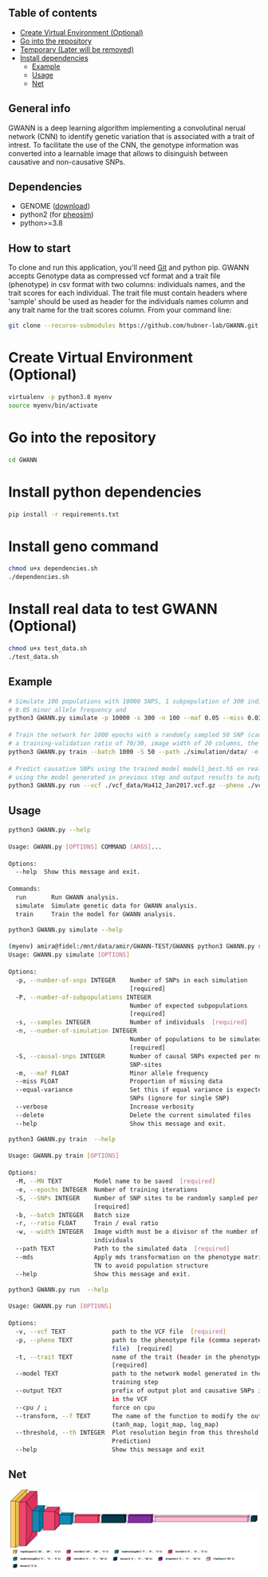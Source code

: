 ## Table of contents
- [Create Virtual Environment (Optional)](#create-virtual-environment-optional)
- [Go into the repository](#go-into-the-repository)
- [Temporary (Later will be removed)](#temporary-later-will-be-removed)
- [Install dependencies](#install-dependencies)
  - [Example](#example)
  - [Usage](#usage)
  - [Net](#net)

## General info
GWANN is a deep learning algorithm implementing a convolutinal nerual network (CNN) to identify genetic variation that is associated with a trait of intrest. 
To facilitate the use of the CNN, the genotype 	information was converted into a learnable image that allows to disinguish between causative and non-causative SNPs. 

## Dependencies
* GENOME ([download](https://csg.sph.umich.edu/liang/genome/download.html))
* python2 (for [pheosim](https://bmcbioinformatics.biomedcentral.com/articles/10.1186/1471-2105-12-265)) 
* python>=3.8

## How to start 

To clone and run this application, you'll need [Git](https://git-scm.com) and python pip. 
GWANN accepts Genotype data as compressed vcf format and a trait file (phenotype) in csv format with two columns: individuals names, and the trait scores for each individual. The trait file must contain headers where 'sample' should be used as header for the individuals names column and any trait name for the trait scores column.
From your command line:

```bash
git clone --recurse-submodules https://github.com/hubner-lab/GWANN.git
```

# Create Virtual Environment (Optional)
```bash
virtualenv -p python3.8 myenv
source myenv/bin/activate
```
# Go into the repository
```bash
cd GWANN
```
# Install python dependencies
```bash
pip install -r requirements.txt 
```
# Install geno command
```bash
chmod u+x dependencies.sh
./dependencies.sh
```

# Install real data to test GWANN (Optional)
```bash
chmod u+x test_data.sh
./test_data.sh
```
## Example 

```bash
# Simulate 100 populations with 10000 SNPS, 1 subpopulation of 300 individuals, 2 causative SNP
# 0.05 minor allele frequency and 
python3 GWANN.py simulate -p 10000 -s 300 -n 100 --maf 0.05 --miss 0.03 -P 1 -S 2

# Train the network for 1000 epochs with a randomly sampled 50 SNP (causative SNP included)
# a training-validation ratio of 70/30, image width of 20 columns, the path to the simulated data, and the model name 
python3 GWANN.py train --batch 1000 -S 50 --path ./simulation/data/ -e 1000 -r 0.3 --width 20 -M model1 

# Predict causative SNPs using the trained model model1_best.h5 on real data INPUT.vcf.gz with trait Plant_Height
# using the model generated in previous step and output results to output.csv and res.html, 
python3 GWANN.py run --vcf ./vcf_data/Ha412_Jan2017.vcf.gz --pheno ./vcf_data/BR_nov9.pheno --trait value --output ./results/res --model "./models/model1_best.h5"


```

## Usage

```bash
python3 GWANN.py --help

Usage: GWANN.py [OPTIONS] COMMAND [ARGS]...

Options:
  --help  Show this message and exit.

Commands:
  run       Run GWANN analysis.
  simulate  Simulate genetic data for GWANN analysis.
  train     Train the model for GWANN analysis.

```

```bash
python3 GWANN.py simulate --help

(myenv) amira@fidel:/mnt/data/amir/GWANN-TEST/GWANN$ python3 GWANN.py simulate  --help
Usage: GWANN.py simulate [OPTIONS]

Options:
  -p, --number-of-snps INTEGER    Number of SNPs in each simulation
                                  [required]
  -P, --number-of-subpopulations INTEGER
                                  Number of expected subpopulations
                                  [required]
  -s, --samples INTEGER           Number of individuals  [required]
  -n, --number-of-simulation INTEGER
                                  Number of populations to be simulated
                                  [required]
  -S, --causal-snps INTEGER       Number of causal SNPs expected per number of
                                  SNP-sites
  -m, --maf FLOAT                 Minor allele frequency
  --miss FLOAT                    Proportion of missing data
  --equal-variance                Set this if equal variance is expected among
                                  SNPs (ignore for single SNP)
  --verbose                       Increase verbosity
  --delete                        Delete the current simulated files
  --help                          Show this message and exit.
```

```bash
python3 GWANN.py train  --help

Usage: GWANN.py train [OPTIONS]

Options:
  -M, --MN TEXT         Model name to be saved  [required]
  -e, --epochs INTEGER  Number of training iterations
  -S, --SNPs INTEGER    Number of SNP sites to be randomly sampled per batch
                        [required]
  -b, --batch INTEGER   Batch size
  -r, --ratio FLOAT     Train / eval ratio
  -w, --width INTEGER   Image width must be a divisor of the number of
                        individuals
  --path TEXT           Path to the simulated data  [required]
  --mds                 Apply mds transformation on the phenotype matrix, add
                        TN to avoid population structure
  --help                Show this message and exit.
```

```bash
python3 GWANN.py run  --help

Usage: GWANN.py run [OPTIONS]

Options:
  -v, --vcf TEXT             path to the VCF file  [required]
  -p, --pheno TEXT           path to the phenotype file (comma seperated csv
                             file)  [required]
  -t, --trait TEXT           name of the trait (header in the phenotype file)
                             [required]
  --model TEXT               path to the network model generated in the
                             training step
  --output TEXT              prefix of output plot and causative SNPs indexes
                             in the VCF
  --cpu / ;                  force on cpu
  --transform, --f TEXT      The name of the function to modify the output
                             (tanh_map, logit_map, log_map)
  --threshold, --th INTEGER  Plot resolution begin from this threshold (%
                             Prediction)
  --help                     Show this message and exit
```



## Net 
![net](images/model_visualization_3D.png "net")
